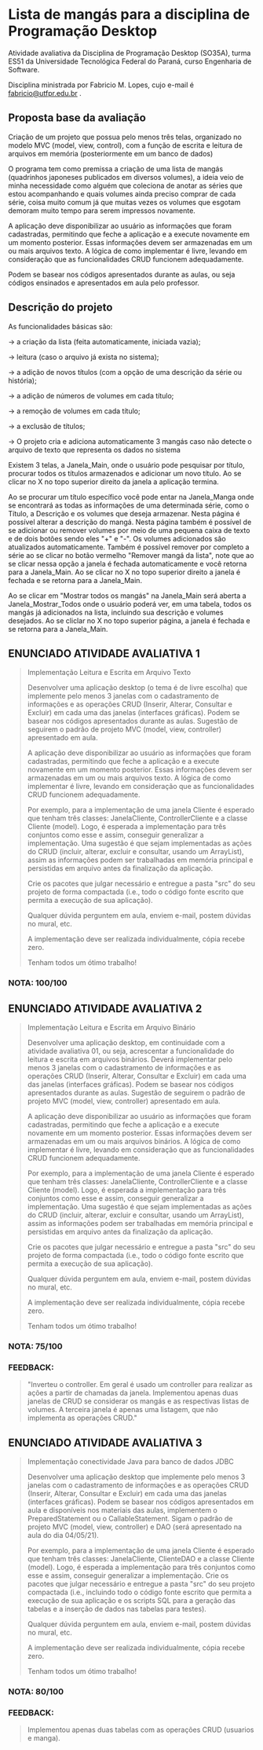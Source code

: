 # Lista de mangás para a disciplina de Programação Desktop
Atividade avaliativa da Disciplina de Programação Desktop (SO35A), turma ES51 da Universidade Tecnológica Federal do Paraná, curso Engenharia de Software.

Disciplina ministrada por Fabricio M. Lopes, cujo e-mail é fabricio@utfpr.edu.br .

## Proposta base da avaliação
Criação de um projeto que possua pelo menos três telas, organizado no modelo MVC (model, view, control), com a função de escrita e leitura de arquivos em memória (posteriormente em um banco de dados)

O programa tem como premissa a criação de uma lista de mangás (quadrinhos japoneses publicados em diversos volumes), a ideia veio de minha necessidade como alguém que coleciona de anotar as séries que estou acompanhando e quais volumes ainda preciso comprar de cada série, coisa muito comum já que muitas vezes os volumes que esgotam demoram muito tempo para serem impressos novamente.

A aplicação deve disponibilizar ao usuário as informações que foram cadastradas, permitindo que feche a aplicação e a execute novamente em um momento posterior. Essas informações devem ser armazenadas em um ou mais arquivos texto. A lógica de como implementar é livre, levando em consideração que as funcionalidades CRUD funcionem adequadamente.

Podem se basear nos códigos apresentados durante as aulas, ou seja códigos ensinados e apresentados em aula pelo professor.

## Descrição do projeto
As funcionalidades básicas são:

-> a criação da lista (feita automaticamente, iniciada vazia);

-> leitura (caso o arquivo já exista no sistema);

-> a adição de novos títulos (com a opção de uma descrição da série ou história);

-> a adição de números de volumes em cada título;

-> a remoção de volumes em cada título;

-> a exclusão de títulos;

-> O projeto cria e adiciona automaticamente 3 mangás caso não detecte o arquivo de texto que representa os dados no sistema

Existem 3 telas, a Janela_Main, onde o usuário pode pesquisar por título, procurar todos os títulos armazenados e adicionar um novo título. Ao se clicar no X no topo superior direito da janela a aplicação termina.

Ao se procurar um título específico você pode entar na Janela_Manga onde se encontrará as todas as informações de uma determinada série, como o Título, a Descrição e os volumes que deseja armazenar. Nesta página é possível alterar a descrição do mangá. Nesta página também é possível de se adicionar ou remover volumes por meio de uma pequena caixa de texto e de dois botões sendo eles "+" e "-". Os volumes adicionados são atualizados automaticamente. Também é possível remover por completo a série ao se clicar no botão vermelho "Remover mangá da lista", note que ao se clicar nessa opção a janela é fechada automaticamente e você retorna para a Janela_Main. Ao se clicar no X no topo superior direito a janela é fechada e se retorna para a Janela_Main.

Ao se clicar em "Mostrar todos os mangás" na Janela_Main será aberta a Janela_Mostrar_Todos onde o usuário poderá ver, em uma tabela, todos os mangás já adicionados na lista, incluindo sua descrição e volumes desejados. Ao se cliclar no X no topo superior página, a janela é fechada e se retorna para a Janela_Main.

## ENUNCIADO ATIVIDADE AVALIATIVA 1

>Implementação Leitura e Escrita em Arquivo Texto
>
>Desenvolver uma aplicação desktop (o tema é de livre escolha) que implemente pelo menos 3 janelas com o cadastramento de informações e as operações CRUD (Inserir, Alterar, Consultar e Excluir) em cada uma das janelas (interfaces gráficas). Podem se basear nos códigos apresentados durante as aulas. Sugestão de seguirem o padrão de projeto MVC (model, view, controller) apresentado em aula.
>
>A aplicação deve disponibilizar ao usuário as informações que foram cadastradas, permitindo que feche a aplicação e a execute novamente em um momento posterior. Essas informações devem ser armazenadas em um ou mais arquivos texto. A lógica de como implementar é livre, levando em consideração que as funcionalidades CRUD funcionem adequadamente.
>
>Por exemplo, para a implementação de uma janela Cliente é esperado que tenham três classes: JanelaCliente, ControllerCliente e a classe Cliente (model). Logo, é esperada a implementação para três conjuntos como esse e assim, conseguir generalizar a implementação. Uma sugestão é que sejam implementadas as ações do CRUD (incluir, alterar, excluir e consultar, usando um ArrayList), assim as informações podem ser trabalhadas em memória principal e persistidas em arquivo antes da finalização da aplicação.
>
>Crie os pacotes que julgar necessário e entregue a pasta "src" do seu projeto de forma compactada (i.e., todo o código fonte escrito que permita a execução de sua aplicação).
>
>Qualquer dúvida perguntem em aula, enviem e-mail, postem dúvidas no mural, etc.
>
>A implementação deve ser realizada individualmente, cópia recebe zero.
>
>Tenham todos um ótimo trabalho!

### NOTA: 100/100

## ENUNCIADO ATIVIDADE AVALIATIVA 2

>Implementação Leitura e Escrita em Arquivo Binário
>
>Desenvolver uma aplicação desktop, em continuidade com a atividade avaliativa 01, ou seja, acrescentar a funcionalidade do leitura e escrita em arquivos binários. Deverá implementar pelo menos 3 janelas com o cadastramento de informações e as operações CRUD (Inserir, Alterar, Consultar e Excluir) em cada uma das janelas (interfaces gráficas). Podem se basear nos códigos apresentados durante as aulas. Sugestão de seguirem o padrão de projeto MVC (model, view, controller) apresentado em aula.
>
>A aplicação deve disponibilizar ao usuário as informações que foram cadastradas, permitindo que feche a aplicação e a execute novamente em um momento posterior. Essas informações devem ser armazenadas em um ou mais arquivos binários. A lógica de como implementar é livre, levando em consideração que as funcionalidades CRUD funcionem adequadamente.
>
>Por exemplo, para a implementação de uma janela Cliente é esperado que tenham três classes: JanelaCliente, ControllerCliente e a classe Cliente (model). Logo, é esperada a implementação para três conjuntos como esse e assim, conseguir generalizar a implementação. Uma sugestão é que sejam implementadas as ações do CRUD (incluir, alterar, excluir e consultar, usando um ArrayList), assim as informações podem ser trabalhadas em memória principal e persistidas em arquivo antes da finalização da aplicação.
>
>Crie os pacotes que julgar necessário e entregue a pasta "src" do seu projeto de forma compactada (i.e., todo o código fonte escrito que permita a execução de sua aplicação).
>
>Qualquer dúvida perguntem em aula, enviem e-mail, postem dúvidas no mural, etc.
>
>A implementação deve ser realizada individualmente, cópia recebe zero.
>
>Tenham todos um ótimo trabalho!


### NOTA: 75/100
### FEEDBACK: 
>"Inverteu o controller. Em geral é usado um controller para realizar as ações a partir de chamadas da janela.
>Implementou apenas duas janelas de CRUD se considerar os mangás e as respectivas listas de volumes. A terceira janela é apenas uma listagem, que não implementa as operações CRUD."


## ENUNCIADO ATIVIDADE AVALIATIVA 3

>Implementação conectividade Java para banco de dados JDBC
>
>Desenvolver uma aplicação desktop que implemente pelo menos 3 janelas com o cadastramento de informações e as operações CRUD (Inserir, Alterar, Consultar e Excluir) em cada uma das janelas (interfaces gráficas). Podem se basear nos códigos apresentados em aula e disponíveis nos materiais das aulas, implementem o PreparedStatement ou o CallableStatement. Sigam o padrão de projeto MVC (model, view, controller) e DAO (será apresentado na aula do dia 04/05/21).
>
>Por exemplo, para a implementação de uma janela Cliente é esperado que tenham três classes: JanelaCliente, ClienteDAO e a classe Cliente (model).
>Logo, é esperada a implementação para três conjuntos como esse e assim, conseguir generalizar a implementação.
>Crie os pacotes que julgar necessário e entregue a pasta "src" do seu projeto compactada (i.e., incluindo todo o código fonte escrito que permita a execução de sua aplicação e os scripts SQL para a geração das tabelas e a inserção de dados nas tabelas para testes).
>
>Qualquer dúvida perguntem em aula, enviem e-mail, postem dúvidas no mural, etc.
>
>A implementação deve ser realizada individualmente, cópia recebe zero.
>
>Tenham todos um ótimo trabalho!

### NOTA: 80/100
### FEEDBACK: 
>Implementou apenas duas tabelas com as operações CRUD (usuarios e manga).
